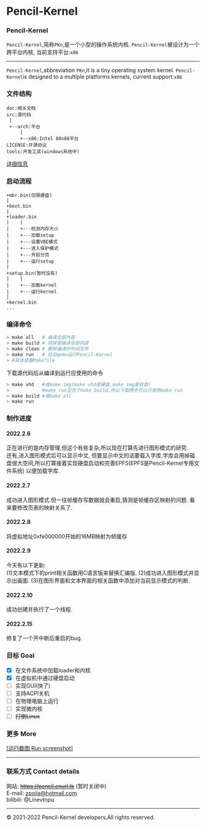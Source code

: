 Pencil-Kernel
=
### Pencil-Kernel
`Pencil-Kernel`,简称`PKn`,是一个小型的操作系统内核.
`Pencil-Kernel`被设计为一个跨平台内核,
当前支持平台:`x86` <br />
***
`Pencil-Kernel`,abbreviation `PKn`,it is a tiny operating system kernel.
`Pencil-Kernel`is designed to a multiple platforms kernels,
current support:`x86` <br />
### 文件结构
```
doc:相关文档
src:源代码
 |
 +--arch:平台
     |
     +--x86:Intel 80x86平台
LICENSE:开源协议
tools:开发工具(windows系统中)
```
[详细信息](doc/question.md)
### 启动流程
```
+mbr.bin(仅限硬盘)
|
+boot.bin
|
+loader.bin
|    |
|    +---检测内存大小
|    +---加载setup
|    +---设置VBE模式
|    +---进入保护模式
|    +---开启分页
|    +---运行setup
|
+setup.bin(暂时没有)
|    |
|    +---加载kernel
|    +---运行kernel
|
+kernel.bin
...

```
### 编译命令
```bash
> make all   # 编译全部内容
> make build # 同样是编译全部内容
> make clean # 删除编译的中间文件
> make run   # 启动qemu运行Pencil-Kernel
> #具体请看Makefile
```
下载源代码后从编译到运行应使用的命令
```bash
> make vhd   #或make img(make vhd是硬盘,make img是软盘)
>            #make run包含了make build,所以下面两步可以只使用make run
> make build #或make all
> make run
```
### 制作进度
#### 2022.2.6
正在进行的是内存管理,但这个有些复杂,所以现在打算先进行图形模式的研究.<br />
还有,进入图形模式后可以显示中文,
但要显示中文的话要载入字库,字库会用掉磁盘很大空间,所以打算接着实现硬盘启动和完善EPFS(EPFS是Pencil-Kernel专用文件系统)
以便加载字库.
#### 2022.2.7
成功进入图形模式.但一往帧缓存写数据就会重启,猜测是帧缓存区映射的问题.
看来要修改页表的映射关系了.
#### 2022.2.8
将虚拟地址0xfe000000开始的16MB映射为帧缓存
#### 2022.2.9
今天有以下更新:<br />
(1)文本模式下的print相关函数用C语言版来替换汇编版.
(2)成功进入图形模式并显示出画面.
(3)在图形界面和文本界面的相关函数中添加对当前显示模式的判断.
#### 2022.2.10
成功创建并执行了一个线程.
#### 2022.2.15
修复了一个开中断后重启的bug.
### 目标 Goal
- [x] 在文件系统中加载loader和内核
- [x] 在虚拟机中通过硬盘启动
- [ ] 实现GUI(快了)
- [ ] 支持ACPI关机
- [ ] 在物理电脑上运行
- [ ] 实现微内核
- [ ] ~~打倒Linux~~
### 更多 More
[[运行截图 Run screenshot]](doc/image/Readme.md)<br />
***
### 联系方式 Contact details
网站: ~~https://pencil.cnurl.tk~~ (暂时关闭中)<br/>
E-mail: zpojia@hotmail.com<br />
bilibili: @Linevtnpu
***
&copy; 2021-2022 Pencil-Kernel developers,All rights reserved.
